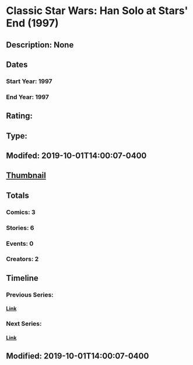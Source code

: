 # Classic Star Wars: Han Solo at Stars' End (1997)
## Description: None
## Dates
### Start Year: 1997
### End Year: 1997
## Rating: 
## Type: 
## Modifed: 2019-10-01T14:00:07-0400
## [Thumbnail](http://i.annihil.us/u/prod/marvel/i/mg/6/60/5d935bdd83303.jpg)
## Totals
### Comics: 3
### Stories: 6
### Events: 0
### Creators: 2
## Timeline
### Previous Series: 
#### [Link]()
### Next Series: 
#### [Link]()
## Modified: 2019-10-01T14:00:07-0400